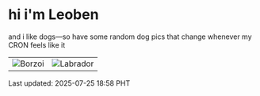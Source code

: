 # hi i'm Leoben

and i like dogs—so have some random dog pics that change whenever my CRON feels like it

|  |  |
|--------|----------|
| ![Borzoi](https://random-dog-vercel.vercel.app/api/random-borzoi?v=1753441101) | ![Labrador](https://random-dog-vercel.vercel.app/api/random-labrador?v=1753441101) |

Last updated: 2025-07-25 18:58 PHT
